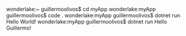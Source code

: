 wonderlake:~ guillermoolivos$ cd myApp
wonderlake:myApp guillermoolivos$ code .
wonderlake:myApp guillermoolivos$ dotnet run
Hello World!
wonderlake:myApp guillermoolivos$ dotnet run
Hello Guillermo!


